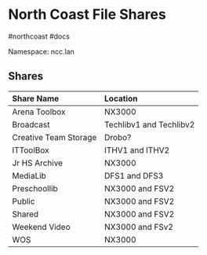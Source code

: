 # North Coast File Shares
#northcoast #docs 

Namespace: ncc.lan

## Shares
| Share Name			| Location				|
|:------ |:------ |
| Arena Toolbox			|NX3000					|
| Broadcast				| Techlibv1 and Techlibv2	|
| Creative Team Storage	| Drobo?					|
| ITToolBox				| ITHV1 and ITHV2		|
| Jr HS Archive			| NX3000				|
| MediaLib				| DFS1 and DFS3			|
| Preschoollib			| NX3000 and FSV2		|
| Public					| NX3000 and FSV2		|
| Shared					| NX3000 and FSV2		|
| Weekend Video			| NX3000 and FSv2		|
| WOS					| NX3000				|